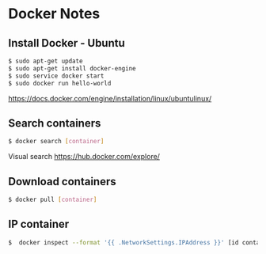 Docker Notes
============

Install Docker - Ubuntu
-----------------------

``` bash
$ sudo apt-get update
$ sudo apt-get install docker-engine
$ sudo service docker start
$ sudo docker run hello-world
```
https://docs.docker.com/engine/installation/linux/ubuntulinux/

Search containers
-----------------
``` bash
$ docker search [container]
```
Visual search https://hub.docker.com/explore/

Download containers
-------------------
``` bash
$ docker pull [container]
```

IP container
-------------------
``` bash
$  docker inspect --format '{{ .NetworkSettings.IPAddress }}' [id container]
```

